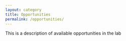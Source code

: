 ```yaml
---
layout: category
title: Opportunities
permalink: /opportunities/
---
```


This is a description of available opportunities in the lab
